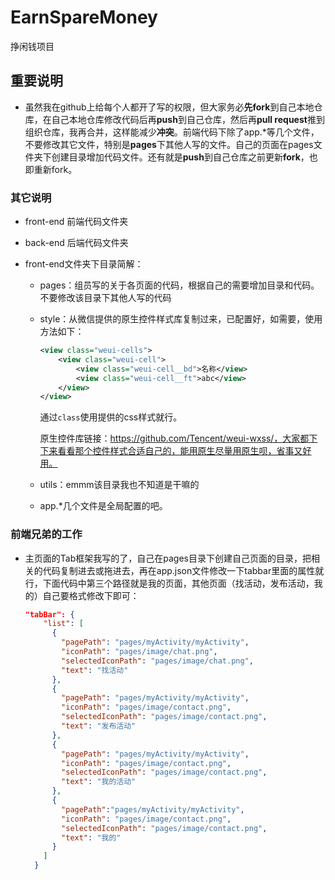 # EarnSpareMoney
挣闲钱项目

## 重要说明

+ 虽然我在github上给每个人都开了写的权限，但大家务必**先fork**到自己本地仓库，在自己本地仓库修改代码后再**push**到自己仓库，然后再**pull request**推到组织仓库，我再合并，这样能减少**冲突**。前端代码下除了app.*等几个文件，不要修改其它文件，特别是**pages**下其他人写的文件。自己的页面在pages文件夹下创建目录增加代码文件。还有就是**push**到自己仓库之前更新**fork**，也即重新fork。

### 其它说明

+ front-end 前端代码文件夹
+ back-end 后端代码文件夹



+ front-end文件夹下目录简解：

  + pages：组员写的关于各页面的代码，根据自己的需要增加目录和代码。不要修改该目录下其他人写的代码

  + style：从微信提供的原生控件样式库复制过来，已配置好，如需要，使用方法如下：

    ```xml
    <view class="weui-cells">
        <view class="weui-cell">
            <view class="weui-cell__bd">名称</view>
            <view class="weui-cell__ft">abc</view>
        </view>
    </view>
    ```

    通过`class`使用提供的css样式就行。

    原生控件库链接：https://github.com/Tencent/weui-wxss/，大家都下下来看看那个控件样式合适自己的，能用原生尽量用原生呗，省事又好用。

  + utils：emmm该目录我也不知道是干嘛的

  + app.*几个文件是全局配置的吧。

### 前端兄弟的工作

+ 主页面的Tab框架我写的了，自己在pages目录下创建自己页面的目录，把相关的代码复制进去或拖进去，再在app.json文件修改一下tabbar里面的属性就行，下面代码中第三个路径就是我的页面，其他页面（找活动，发布活动，我的）自己要格式修改下即可：

  ```json
  "tabBar": {
      "list": [
        {
          "pagePath": "pages/myActivity/myActivity",
          "iconPath": "pages/image/chat.png",
          "selectedIconPath": "pages/image/chat.png",
          "text": "找活动"
        },
        {
          "pagePath": "pages/myActivity/myActivity",
          "iconPath": "pages/image/contact.png",
          "selectedIconPath": "pages/image/contact.png",
          "text": "发布活动"
        },
        {
          "pagePath": "pages/myActivity/myActivity",  
          "iconPath": "pages/image/contact.png",
          "selectedIconPath": "pages/image/contact.png",
          "text": "我的活动"
        },
        {
          "pagePath":"pages/myActivity/myActivity",
          "iconPath": "pages/image/contact.png",
          "selectedIconPath": "pages/image/contact.png",
          "text": "我的"
        }
      ]
    }
  ```


